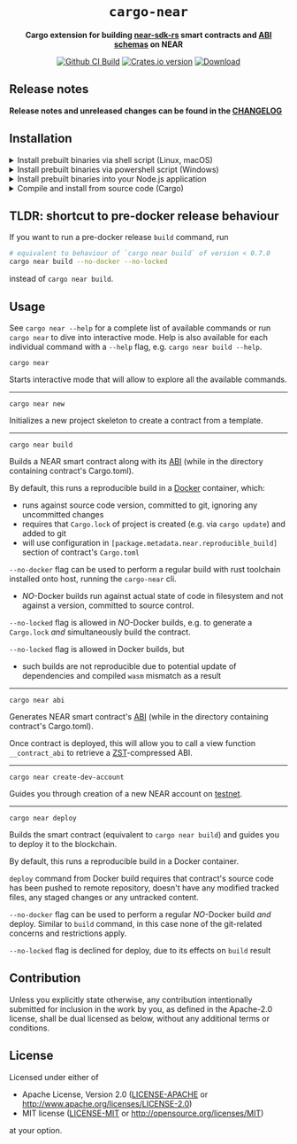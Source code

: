 <!-- markdownlint-disable MD014 -->

<div align="center">

  <h1><code>cargo-near</code></h1>

  <p>
    <strong>Cargo extension for building <a href="https://github.com/near/near-sdk-rs">near-sdk-rs</a> smart contracts and <a href="https://github.com/near/abi">ABI schemas</a> on NEAR</strong>
  </p>

  <p>
    <a href="https://github.com/near/cargo-near/actions/workflows/test.yml?query=branch%3Amain"><img src="https://github.com/near/cargo-near/actions/workflows/test.yml/badge.svg" alt="Github CI Build" /></a>
    <a href="https://crates.io/crates/cargo-near"><img src="https://img.shields.io/crates/v/cargo-near.svg?style=flat-square" alt="Crates.io version" /></a>
    <a href="https://crates.io/crates/cargo-near"><img src="https://img.shields.io/crates/d/cargo-near.svg?style=flat-square" alt="Download" /></a>
  </p>

</div>

## Release notes

**Release notes and unreleased changes can be found in the [CHANGELOG](CHANGELOG.md)**

## Installation

<details>
  <summary>Install prebuilt binaries via shell script (Linux, macOS)</summary>

```sh
curl --proto '=https' --tlsv1.2 -LsSf https://github.com/near/cargo-near/releases/latest/download/cargo-near-installer.sh | sh
```
</details>

<details>
  <summary>Install prebuilt binaries via powershell script (Windows)</summary>

```sh
irm https://github.com/near/cargo-near/releases/latest/download/cargo-near-installer.ps1 | iex
```
</details>

<details>
  <summary>Install prebuilt binaries into your Node.js application</summary>

```sh
npm install cargo-near
```
</details>

<details>
  <summary>Compile and install from source code (Cargo)</summary>

```sh
cargo install --locked cargo-near
```

or, install the most recent version from git repository:

```sh
$ git clone https://github.com/near/cargo-near
$ cargo install --locked --path cargo-near
```
</details>

## TLDR: shortcut to pre-docker release behaviour

If you want to run a pre-docker release `build` command, run 

```bash
# equivalent to behaviour of `cargo near build` of version < 0.7.0 
cargo near build --no-docker --no-locked
``` 
instead of `cargo near build`.

## Usage

See `cargo near --help` for a complete list of available commands or run `cargo near` to dive into interactive mode. Help is also available for each individual command with a `--help` flag, e.g. `cargo near build --help`.

```console
cargo near
```

Starts interactive mode that will allow to explore all the available commands.

---

```console
cargo near new
```

Initializes a new project skeleton to create a contract from a template.

---

```console
cargo near build
```

Builds a NEAR smart contract along with its [ABI](https://github.com/near/abi) (while in the directory containing contract's Cargo.toml).

By default, this runs a reproducible build in a [Docker](https://docs.docker.com/) container, which:

- runs against source code version, committed to git, ignoring any uncommitted changes
- requires that `Cargo.lock` of project is created (e.g. via `cargo update`) and added to git 
- will use configuration in `[package.metadata.near.reproducible_build]` section of contract's `Cargo.toml`

`--no-docker` flag can be used to perform a regular build with rust toolchain installed onto host, running the `cargo-near` cli. 
  - *NO*-Docker builds run against actual state of code in filesystem and not against a version, committed to source control.   

`--no-locked` flag is allowed in *NO*-Docker builds, e.g. to generate a `Cargo.lock` *and* simultaneously build the contract.

`--no-locked` flag is allowed in Docker builds, but 
  - such builds are not reproducible due to potential update of dependencies and compiled `wasm` mismatch as a result

---

```console
cargo near abi
```

Generates NEAR smart contract's [ABI](https://github.com/near/abi) (while in the directory containing contract's Cargo.toml).

Once contract is deployed, this will allow you to call a view function `__contract_abi` to retrieve a [ZST](https://facebook.github.io/zstd/)-compressed ABI.

---

```console
cargo near create-dev-account
```

Guides you through creation of a new NEAR account on [testnet](https://explorer.testnet.near.org).

---

```console
cargo near deploy
```

Builds the smart contract (equivalent to `cargo near build`) and guides you to deploy it to the blockchain.

By default, this runs a reproducible build in a Docker container.

`deploy` command from Docker build requires that contract's source code has been pushed to remote repository,
doesn't have any modified tracked files, any staged changes or any untracked content. 

`--no-docker` flag can be used to perform a regular *NO*-Docker build *and* deploy. Similar to `build` command, 
in this case none of the git-related concerns and restrictions apply.

`--no-locked` flag is declined for deploy, due to its effects on `build` result

## Contribution

Unless you explicitly state otherwise, any contribution intentionally submitted
for inclusion in the work by you, as defined in the Apache-2.0 license, shall be
dual licensed as below, without any additional terms or conditions.

## License

Licensed under either of

* Apache License, Version 2.0
   ([LICENSE-APACHE](LICENSE-APACHE) or <http://www.apache.org/licenses/LICENSE-2.0>)
* MIT license
   ([LICENSE-MIT](LICENSE-MIT) or <http://opensource.org/licenses/MIT>)

at your option.
